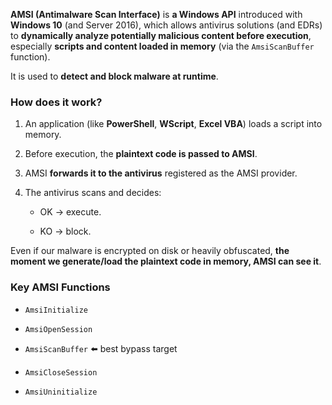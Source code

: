 **AMSI (Antimalware Scan Interface)** is **a Windows API** introduced with **Windows 10** (and Server 2016), which allows antivirus solutions (and EDRs) to **dynamically analyze potentially malicious content before execution**, especially **scripts and content loaded in memory** (via the `AmsiScanBuffer` function).

It is used to **detect and block malware at runtime**.

### **How does it work?**

1. An application (like **PowerShell**, **WScript**, **Excel VBA**) loads a script into memory.

2. Before execution, the **plaintext code is passed to AMSI**.

3. AMSI **forwards it to the antivirus** registered as the AMSI provider.

4. The antivirus scans and decides:

   * OK → execute.

   * KO → block.

Even if our malware is encrypted on disk or heavily obfuscated, **the moment we generate/load the plaintext code in memory, AMSI can see it**.

### **Key AMSI Functions**

* `AmsiInitialize`

* `AmsiOpenSession`

* `AmsiScanBuffer` ⬅️ best bypass target

* `AmsiCloseSession`

* `AmsiUninitialize`